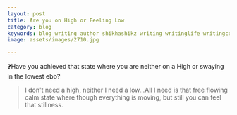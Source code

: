 ```yaml
---
layout: post
title: Are you on High or Feeling Low
category: blog
keywords: blog writing author shikhashikz writing writinglife writingcommunity dailyblogpost dailyblogpostchallenge 
image: assets/images/2710.jpg

---
```

❓Have you achieved that state where you are neither on a High or swaying in the lowest ebb?


>I don't need a high, neither I need a low...All I need is that free flowing calm state where though everything is moving, but still you can feel that stillness.
>
